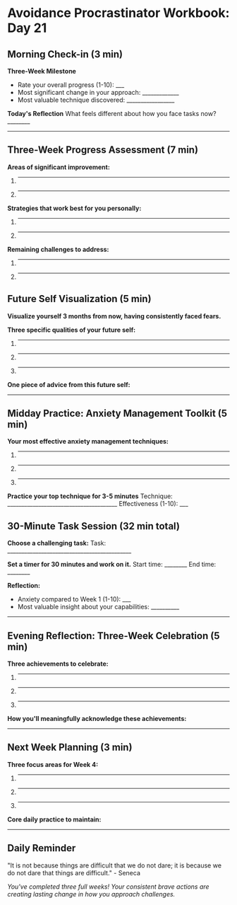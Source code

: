 # Avoidance Procrastinator Workbook: Day 21

## Morning Check-in (3 min)

**Three-Week Milestone**
- Rate your overall progress (1-10): ___
- Most significant change in your approach: _____________
- Most valuable technique discovered: _________________

**Today's Reflection**
What feels different about how you face tasks now? ________
________________________________________________

## Three-Week Progress Assessment (7 min)

**Areas of significant improvement:**
1. ________________________________________________
2. ________________________________________________

**Strategies that work best for you personally:**
1. ________________________________________________
2. ________________________________________________

**Remaining challenges to address:**
1. ________________________________________________
2. ________________________________________________

## Future Self Visualization (5 min)

**Visualize yourself 3 months from now, having consistently faced fears.**

**Three specific qualities of your future self:**
1. ________________________________________________
2. ________________________________________________
3. ________________________________________________

**One piece of advice from this future self:**
________________________________________________

## Midday Practice: Anxiety Management Toolkit (5 min)

**Your most effective anxiety management techniques:**
1. ________________________________________________
2. ________________________________________________
3. ________________________________________________

**Practice your top technique for 3-5 minutes**
Technique: _______________________________________
Effectiveness (1-10): ___

## 30-Minute Task Session (32 min total)

**Choose a challenging task:**
Task: ____________________________________________

**Set a timer for 30 minutes and work on it.**
Start time: ________ End time: ________

**Reflection:**
- Anxiety compared to Week 1 (1-10): ___
- Most valuable insight about your capabilities: __________
________________________________________________

## Evening Reflection: Three-Week Celebration (5 min)

**Three achievements to celebrate:**
1. ________________________________________________
2. ________________________________________________
3. ________________________________________________

**How you'll meaningfully acknowledge these achievements:**
________________________________________________

## Next Week Planning (3 min)

**Three focus areas for Week 4:**
1. ________________________________________________
2. ________________________________________________
3. ________________________________________________

**Core daily practice to maintain:**
________________________________________________

## Daily Reminder

"It is not because things are difficult that we do not dare; it is because we do not dare that things are difficult." - Seneca

*You've completed three full weeks! Your consistent brave actions are creating lasting change in how you approach challenges.*